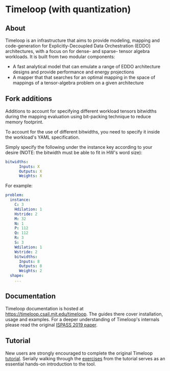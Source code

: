 # Timeloop (with quantization)

## About

Timeloop is an infrastructure that aims to provide modeling, mapping and code-generation for Explicitly-Decoupled Data Orchestration (EDDO) architectures, with a focus on for dense- and sparse- tensor algebra workloads. It is built from two modular components:

* A fast analytical model that can emulate a range of EDDO architecture designs and provide performance and energy projections
* A mapper that that searches for an optimal mapping in the space of mappings of a tensor-algebra problem on a given architecture

## Fork additions

Additions to account for specifying different workload tensors bitwidths during the mapping evaluation using bit-packing technique to reduce memory footprint.

To account for the use of different bitwidths, you need to specify it inside the workload's YAML specification.

Simply specify the following under the instance key according to your desire (NOTE: the bitwidth must be able to fit in HW's word size):
```yaml
bitwidths:
      Inputs: X
      Outputs: X
      Weights: X
```

For example:
```yaml
problem:
  instance:
    C: 3
    Hdilation: 1
    Hstride: 2
    M: 32
    N: 1
    P: 112
    Q: 112
    R: 3
    S: 3
    Wdilation: 1
    Wstride: 2
    bitwidths:
      Inputs: 8
      Outputs: 8
      Weights: 2
  shape:
    ...
```


## Documentation

Timeloop documentation is hosted at https://timeloop.csail.mit.edu/timeloop. The guides there cover installation, usage and examples.
For a deeper understanding of Timeloop's internals please read the original [ISPASS 2019 paper](https://parashar.org/ispass19.pdf).

## Tutorial

New users are strongly encouraged to complete the original Timeloop [tutorial](https://accelergy.mit.edu/tutorial.html). Serially walking through the [exercises](https://github.com/Accelergy-Project/timeloop-accelergy-exercises/) from the tutorial serves as an essential hands-on introduction to the tool.
